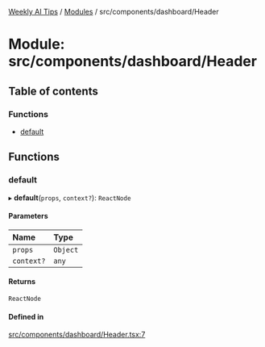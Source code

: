 [Weekly AI Tips](../README.md) / [Modules](../modules.md) / src/components/dashboard/Header

# Module: src/components/dashboard/Header

## Table of contents

### Functions

- [default](src_components_dashboard_Header.md#default)

## Functions

### default

▸ **default**(`props`, `context?`): `ReactNode`

#### Parameters

| Name | Type |
| :------ | :------ |
| `props` | `Object` |
| `context?` | `any` |

#### Returns

`ReactNode`

#### Defined in

[src/components/dashboard/Header.tsx:7](https://github.com/alexsoyes/weekly-ai-tips/blob/b51216ee36bb903ccd72a472afbc8e01da2cc631/src/components/dashboard/Header.tsx#L7)
